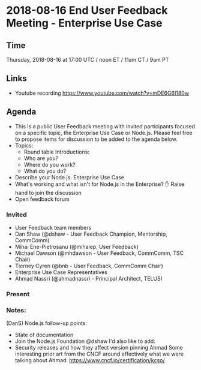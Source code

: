 # 2018-08-16 End User Feedback Meeting - Enterprise Use Case
## Time
Thursday, 2018-08-16 at 17:00 UTC / noon ET / 11am CT / 9am PT
## Links
* Youtube recording https://www.youtube.com/watch?v=mDE6G6I180w 
## Agenda
* This is a public User Feedback meeting with invited participants focused on a specific topic, the Enterprise Use Case 
  or Node.js.  Please feel free to propose items for discussion to be added to the agenda below.
* Topics:
  * Round table Introductions:
  * Who are you?
  * Where do you work?
  * What do you do?
* Describe your Node.js. Enterprise Use Case
* What's working and what isn't for Node.js in the Enterprise?
✋ Raise hand to join the discussion
* Open feedback forum
### Invited
* User Feedback team members
* Dan Shaw (@dshaw - User Feedback Champion, Mentorship, CommComm)
* Mihai Ene-Pietrosanu (@mihaiep, User Feedback)
* Michael Dawson (@mhdawson - User Feedback, CommComm, TSC Chair)
* Tierney Cyren (@bnb - User Feedback, CommComm Chair)
* Enterprise Use Case Representatives
* Ahmad Nassri (@ahmadnassri - Principal Architect, TELUS)
### Present

### Notes:
(DanS) Node.js follow-up points:
* State of documentation
* Join the Node.js Foundation
@dshaw I'd also like to add:
* Security releases and how they affect version pinning
Ahmad Some interesting prior art from the CNCF around effectively what we were talking about Ahmad: https://www.cncf.io/certification/kcsp/







